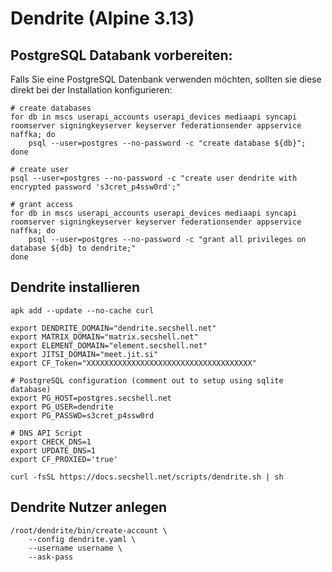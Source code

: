 # Dendrite (Alpine 3.13)

## PostgreSQL Databank vorbereiten:
Falls Sie eine PostgreSQL Datenbank verwenden möchten, sollten sie diese direkt bei der Installation konfigurieren:
```shell
# create databases
for db in mscs userapi_accounts userapi_devices mediaapi syncapi roomserver signingkeyserver keyserver federationsender appservice naffka; do
    psql --user=postgres --no-password -c "create database ${db}";
done

# create user
psql --user=postgres --no-password -c "create user dendrite with encrypted password 's3cret_p4ssw0rd';"

# grant access
for db in mscs userapi_accounts userapi_devices mediaapi syncapi roomserver signingkeyserver keyserver federationsender appservice naffka; do
    psql --user=postgres --no-password -c "grant all privileges on database ${db} to dendrite;"
done
```

## Dendrite installieren
```shell
apk add --update --no-cache curl

export DENDRITE_DOMAIN="dendrite.secshell.net"
export MATRIX_DOMAIN="matrix.secshell.net"
export ELEMENT_DOMAIN="element.secshell.net"
export JITSI_DOMAIN="meet.jit.si"
export CF_Token="XXXXXXXXXXXXXXXXXXXXXXXXXXXXXXXXXXXXX"

# PostgreSQL configuration (comment out to setup using sqlite database)
export PG_HOST=postgres.secshell.net
export PG_USER=dendrite
export PG_PASSWD=s3cret_p4ssw0rd

# DNS API Script
export CHECK_DNS=1
export UPDATE_DNS=1
export CF_PROXIED='true'

curl -fsSL https://docs.secshell.net/scripts/dendrite.sh | sh
```

## Dendrite Nutzer anlegen
```shell
/root/dendrite/bin/create-account \
    --config dendrite.yaml \
    --username username \
    --ask-pass
```
